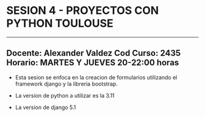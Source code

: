 # SESION 4 - PROYECTOS CON PYTHON TOULOUSE

---
 Docente: Alexander Valdez
 Cod Curso: 2435
 Horario: MARTES Y JUEVES 20-22:00 horas
---
- Esta sesion se enfoca en la creacion de formularios utilizando el framework django
  y la libreria bootstrap.

- La version de python a utilizar es la 3.11

- La version de django 5.1

